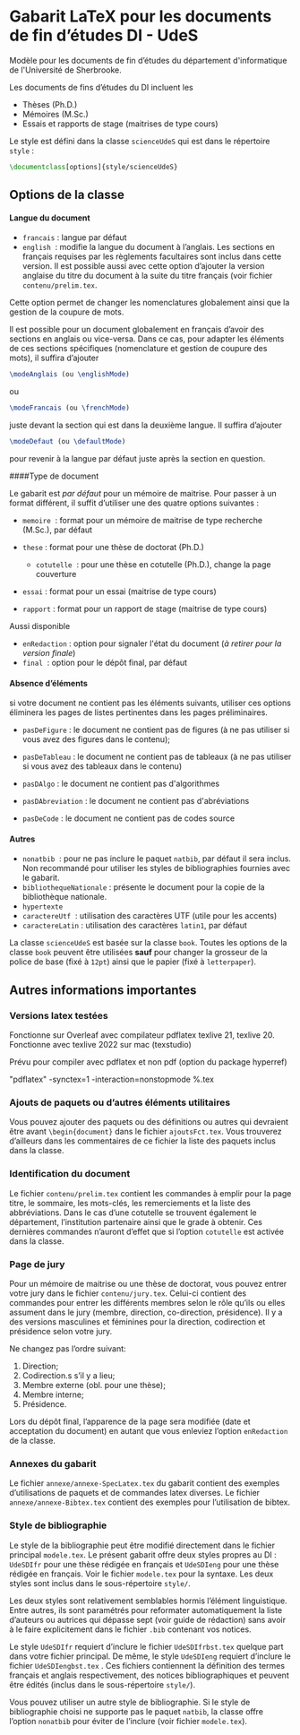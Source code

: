 # Gabarit LaTeX pour les documents de fin d’études DI - UdeS

Modèle pour les documents de fin d’études du département d'informatique de l'Université de Sherbrooke.

Les documents de fins d’études du DI incluent les

- Thèses (Ph.D.)
- Mémoires (M.Sc.)
- Essais et rapports de stage (maitrises de type cours)

Le style est défini dans la classe `scienceUdeS` qui est dans le répertoire `style` :

```latex
\documentclass[options]{style/scienceUdeS}
```

## Options de la classe

#### Langue du document

- `francais` : langue par défaut
- `english`  : modifie la langue du document à l’anglais. Les sections en français requises par les règlements facultaires sont inclus dans cette version. Il est possible aussi avec cette option d’ajouter la version anglaise du titre du document à la suite du titre français (voir fichier `contenu/prelim.tex`.

Cette option permet de changer les nomenclatures globalement ainsi que la gestion de la coupure de mots.

Il est possible pour un document globalement en français d’avoir des sections en anglais ou vice-versa. Dans ce cas, pour adapter les éléments de ces sections spécifiques (nomenclature et gestion de coupure des mots), il suffira d’ajouter

```latex
\modeAnglais (ou \englishMode)
```

ou 

```latex
\modeFrancais (ou \frenchMode)
```

juste devant la section qui est dans la deuxième langue. Il suffira d’ajouter 

```latex
\modeDefaut (ou \defaultMode)
```

pour revenir à la langue par défaut juste après la section en question.

####Type de document

Le gabarit est *par défaut* pour un mémoire de maitrise. Pour passer à un format différent, il suffit d’utiliser une des quatre options suivantes : 

- `memoire`  : format pour un mémoire de maitrise de type recherche (M.Sc.), par défaut
- `these` : format pour une thèse de doctorat (Ph.D.)
  - `cotutelle`  : pour une thèse en cotutelle (Ph.D.), change la page couverture

- `essai` : format pour un essai (maitrise de type cours) 
- `rapport` : format pour un rapport de stage (maitrise de type cours)

Aussi disponible

- `enRedaction` : option pour signaler l'état du document (*à retirer pour la version finale*)
- `final`  : option pour le dépôt final, par défaut

#### Absence d’éléments

si votre document ne contient pas les éléments suivants, utiliser ces options éliminera les pages de listes pertinentes  dans les pages préliminaires.

- `pasDeFigure` : le document ne contient pas de figures (à ne pas utiliser si vous avez des figures dans le contenu);

- `pasDeTableau` : le document ne contient pas de tableaux (à ne pas utiliser si vous avez des tableaux dans le contenu)
- `pasDAlgo` : le document ne contient pas d'algorithmes
- `pasDAbreviation` : le document ne contient pas d'abréviations
- `pasDeCode` : le document ne contient pas de codes source

#### Autres

- `nonatbib`  : pour ne pas inclure le paquet `natbib`, par défaut il sera inclus. Non recommandé pour utiliser les styles de bibliographies fournies avec le gabarit.
- `bibliothequeNationale` : présente le document pour la copie de la  bibliothèque nationale.
- `hypertexte`
- `caractereUtf`  : utilisation des caractères UTF (utile pour les accents)
- `caractereLatin` : utilisation des caractères `latin1`, par défaut

La classe `scienceUdeS` est basée sur la classe `book`.  Toutes les options de la classe `book` peuvent être utilisées **sauf** pour changer la grosseur de la police de base (fixé à `12pt`) ainsi que le papier (fixé à `letterpaper`).

## Autres informations importantes

### Versions latex testées

Fonctionne sur Overleaf avec compilateur pdflatex texlive 21, texlive 20. Fonctionne avec texlive 2022 sur mac (texstudio)

Prévu pour compiler avec pdflatex et non pdf (option du package hyperref)

"pdflatex" -synctex=1 -interaction=nonstopmode %.tex

### Ajouts de paquets ou d’autres éléments utilitaires

Vous pouvez ajouter des paquets ou des définitions ou autres qui devraient être avant `\begin{document}` dans le fichier `ajoutsFct.tex`. Vous trouverez d’ailleurs dans les commentaires de ce fichier la liste des paquets inclus dans la classe.

### Identification du document

Le fichier `contenu/prelim.tex` contient les commandes à emplir pour la page titre, le sommaire, les mots-clés, les remerciements et la liste des abbréviations. Dans le cas d’une cotutelle se trouvent également le département, l’institution partenaire  ainsi que le grade à obtenir. Ces dernières commandes n’auront d’effet que si l’option `cotutelle` est activée dans la classe.

### Page de jury

Pour un mémoire de maitrise ou une thèse de doctorat, vous pouvez entrer votre jury dans le fichier `contenu/jury.tex`. Celui-ci contient des commandes pour entrer les différents membres selon le rôle qu’ils ou elles assument dans le jury (membre, direction, co-direction, présidence). Il y a des versions masculines et féminines pour la direction, codirection et présidence selon votre jury.

Ne changez pas l’ordre suivant:

1. Direction;
2. Codirection.s s’il y a lieu;
3. Membre externe (obl. pour une thèse);
4. Membre interne;
5. Présidence.

Lors du dépôt final, l’apparence de la page sera modifiée (date et acceptation du document) en autant que vous enleviez l’option `enRedaction` de la classe.

### Annexes du gabarit

Le fichier `annexe/annexe-SpecLatex.tex` du gabarit contient des exemples d’utilisations de paquets et de commandes latex diverses. Le fichier `annexe/annexe-Bibtex.tex` contient des exemples pour l’utilisation de bibtex.

### Style de bibliographie

Le style de la bibliographie peut être modifié directement dans le fichier principal `modele.tex`. Le présent gabarit offre deux styles propres au DI : `UdeSDIfr` pour une thèse rédigée en français et `UdeSDIeng` pour une thèse rédigée en français. Voir le fichier `modele.tex` pour la syntaxe.  Les deux styles sont inclus dans le sous-répertoire `style/`.

Les deux styles sont relativement semblables hormis l’élément linguistique. Entre autres, ils sont paramétrés pour reformater automatiquement la liste d’auteurs ou autrices qui dépasse sept (voir guide de rédaction) sans avoir à le faire explicitement dans le fichier `.bib` contenant vos notices. 

Le style `UdeSDIfr` requiert d’inclure le fichier `UdeSDIfrbst.tex` quelque part dans votre fichier principal. De même, le style `UdeSDIeng` requiert d’inclure le fichier `UdeSDIengbst.tex` . Ces fichiers contiennent la définition des termes français et anglais respectivement, des notices bibliographiques et peuvent être édités (inclus dans le sous-répertoire `style/`).

Vous pouvez utiliser un autre style de bibliographie. Si le style de bibliographie choisi ne supporte pas le paquet `natbib`, la classe offre l’option `nonatbib` pour éviter de l’inclure (voir fichier `modele.tex`).
